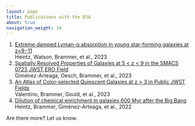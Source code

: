 ```yaml
---
layout: page
title: Publications with the DJA
about: true
navigation_weight: 14
---
```


<ol>
    <li><a href="https://ui.adsabs.harvard.edu/abs/2023arXiv230600647H/abstract">Extreme damped Lyman-α absorption in young star-forming galaxies at z=9−11</a></li>
    Heintz, Watson, Brammer, et al., 2023
    <li><a href="https://ui.adsabs.harvard.edu/abs/2023ApJ...948..126G/abstract">Spatially Resolved Properties of Galaxies at 5 < z < 9 in the SMACS 0723 JWST ERO Field</a></li>
    Giménez-Arteaga, Oesch, Brammer, et al., 2023
    <li><a href="https://ui.adsabs.harvard.edu/abs/2023ApJ...947...20V/abstract">An Atlas of Color-selected Quiescent Galaxies at z > 3 in Public JWST Fields</a></li>
    Valentino, Brammer, Gould, et al., 2023
    <li><a href="https://ui.adsabs.harvard.edu/abs/2022arXiv221202890H/abstract">Dilution of chemical enrichment in galaxies 600 Myr after the Big Bang</a></li>
    Heintz, Brammer, Giménez-Arteaga, et al., 2022
</ol>

Are there more? Let us know. 